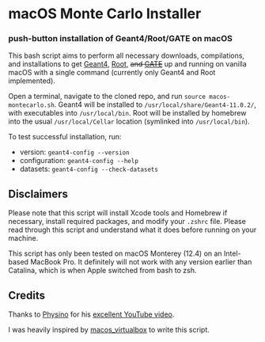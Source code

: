 # macOS Monte Carlo Installer
### push-button installation of Geant4/Root/GATE on macOS

This bash script aims to perform all necessary downloads, compilations, and installations to get [Geant4](https://geant4.web.cern.ch), [Root](https://root.cern.ch), ~~and [GATE](http://www.opengatecollaboration.org)~~ up and running on vanilla macOS with a single command (currently only Geant4 and Root implemented).

Open a terminal, navigate to the cloned repo, and run `source macos-montecarlo.sh`. Geant4 will be installed to `/usr/local/share/Geant4-11.0.2/`, with executables into `/usr/local/bin`. Root will be installed by homebrew into the usual `/usr/local/Cellar` location (symlinked into `/usr/local/bin`).

To test successful installation, run:
- version: `geant4-config --version`
- configuration: `geant4-config --help`
- datasets: `geant4-config --check-datasets`

## Disclaimers

Please note that this script will install Xcode tools and Homebrew if necessary, install required packages, and modify your `.zshrc` file. Please read through this script and understand what it does before running on your machine. 

This script has only been tested on macOS Monterey (12.4) on an Intel-based MacBook Pro. It definitely will not work with any version earlier than Catalina, which is when Apple switched from bash to zsh.

## Credits

Thanks to [Physino](https://www.youtube.com/c/PhysinoXyz) for his [excellent YouTube video](https://www.youtube.com/watch?v=Qk34s9xIF_4&t=839s).

I was heavily inspired by [macos_virtualbox](https://github.com/myspaghetti/macos-virtualbox) to write this script.